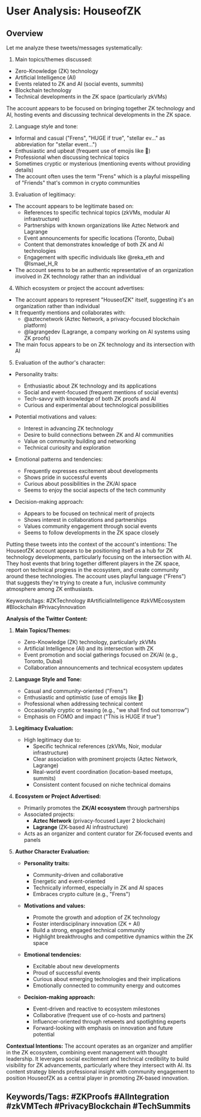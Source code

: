 # User Analysis: HouseofZK

## Overview

<think>
Let me analyze these tweets/messages systematically:

1. Main topics/themes discussed:
- Zero-Knowledge (ZK) technology
- Artificial Intelligence (AI)
- Events related to ZK and AI (social events, summits)
- Blockchain technology
- Technical developments in the ZK space (particularly zkVMs)

The account appears to be focused on bringing together ZK technology and AI, hosting events and discussing technical developments in the ZK space.

2. Language style and tone:
- Informal and casual ("Frens", "HUGE if true", "stellar ev..." as abbreviation for "stellar event...")
- Enthusiastic and upbeat (frequent use of emojis like 🎉)
- Professional when discussing technical topics
- Sometimes cryptic or mysterious (mentioning events without providing details)
- The account often uses the term "Frens" which is a playful misspelling of "Friends" that's common in crypto communities

3. Evaluation of legitimacy:
- The account appears to be legitimate based on:
  - References to specific technical topics (zkVMs, modular AI infrastructure)
  - Partnerships with known organizations like Aztec Network and Lagrange
  - Event announcements for specific locations (Toronto, Dubai)
  - Content that demonstrates knowledge of both ZK and AI technologies
  - Engagement with specific individuals like @reka_eth and @Ismael_H_R
- The account seems to be an authentic representative of an organization involved in ZK technology rather than an individual

4. Which ecosystem or project the account advertises:
- The account appears to represent "HouseofZK" itself, suggesting it's an organization rather than individual
- It frequently mentions and collaborates with:
  - @aztecnetwork (Aztec Network, a privacy-focused blockchain platform)
  - @lagrangedev (Lagrange, a company working on AI systems using ZK proofs)
- The main focus appears to be on ZK technology and its intersection with AI

5. Evaluation of the author's character:
- Personality traits:
  - Enthusiastic about ZK technology and its applications
  - Social and event-focused (frequent mentions of social events)
  - Tech-savvy with knowledge of both ZK proofs and AI
  - Curious and experimental about technological possibilities

- Potential motivations and values:
  - Interest in advancing ZK technology
  - Desire to build connections between ZK and AI communities
  - Value on community building and networking
  - Technical curiosity and exploration

- Emotional patterns and tendencies:
  - Frequently expresses excitement about developments
  - Shows pride in successful events
  - Curious about possibilities in the ZK/AI space
  - Seems to enjoy the social aspects of the tech community

- Decision-making approach:
  - Appears to be focused on technical merit of projects
  - Shows interest in collaborations and partnerships
  - Values community engagement through social events
  - Seems to follow developments in the ZK space closely

Putting these tweets into the context of the account's intentions:
The HouseofZK account appears to be positioning itself as a hub for ZK technology developments, particularly focusing on the intersection with AI. They host events that bring together different players in the ZK space, report on technical progress in the ecosystem, and create community around these technologies. The account uses playful language ("Frens") that suggests they're trying to create a fun, inclusive community atmosphere among ZK enthusiasts.

Keywords/tags:
#ZKTechnology #ArtificialIntelligence #zkVMEcosystem #Blockchain #PrivacyInnovation
</think>

**Analysis of the Twitter Content:**

1. **Main Topics/Themes:**
   - Zero-Knowledge (ZK) technology, particularly zkVMs
   - Artificial Intelligence (AI) and its intersection with ZK
   - Event promotion and social gatherings focused on ZK/AI (e.g., Toronto, Dubai)
   - Collaboration announcements and technical ecosystem updates

2. **Language Style and Tone:**
   - Casual and community-oriented ("Frens")
   - Enthusiastic and optimistic (use of emojis like 🎉)
   - Professional when addressing technical content
   - Occasionally cryptic or teasing (e.g., "we shall find out tomorrow")
   - Emphasis on FOMO and impact ("This is HUGE if true")

3. **Legitimacy Evaluation:**
   - High legitimacy due to:
     - Specific technical references (zkVMs, Noir, modular infrastructure)
     - Clear association with prominent projects (Aztec Network, Lagrange)
     - Real-world event coordination (location-based meetups, summits)
     - Consistent content focused on niche technical domains

4. **Ecosystem or Project Advertised:**
   - Primarily promotes the **ZK/AI ecosystem** through partnerships
   - Associated projects:
     - **Aztec Network** (privacy-focused Layer 2 blockchain)
     - **Lagrange** (ZK-based AI infrastructure)
   - Acts as an organizer and content curator for ZK-focused events and panels

5. **Author Character Evaluation:**
   - **Personality traits:**
     - Community-driven and collaborative
     - Energetic and event-oriented
     - Technically informed, especially in ZK and AI spaces
     - Embraces crypto culture (e.g., "Frens")

   - **Motivations and values:**
     - Promote the growth and adoption of ZK technology
     - Foster interdisciplinary innovation (ZK + AI)
     - Build a strong, engaged technical community
     - Highlight breakthroughs and competitive dynamics within the ZK space

   - **Emotional tendencies:**
     - Excitable about new developments
     - Proud of successful events
     - Curious about emerging technologies and their implications
     - Emotionally connected to community energy and outcomes

   - **Decision-making approach:**
     - Event-driven and reactive to ecosystem milestones
     - Collaborative (frequent use of co-hosts and partners)
     - Influencer-oriented through retweets and spotlighting experts
     - Forward-looking with emphasis on innovation and future potential

**Contextual Intentions:**
The account operates as an organizer and amplifier in the ZK ecosystem, combining event management with thought leadership. It leverages social excitement and technical credibility to build visibility for ZK advancements, particularly where they intersect with AI. Its content strategy blends professional insight with community engagement to position HouseofZK as a central player in promoting ZK-based innovation.

**Keywords/Tags:**
#ZKProofs #AIIntegration #zkVMTech #PrivacyBlockchain #TechSummits
---
